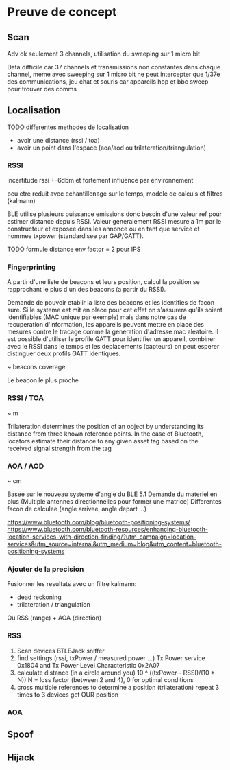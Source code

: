 
# Preuve de concept

## Scan

Adv ok seulement 3 channels, utilisation du sweeping sur 1 micro bit

Data difficile car 37 channels et transmissions non constantes dans chaque channel, meme avec sweeping sur 1 micro bit ne peut intercepter que 1/37e des communications, jeu chat et souris car appareils hop et bbc sweep pour trouver des comms

## Localisation

TODO differentes methodes de localisation
- avoir une distance (rssi / toa)
- avoir un point dans l'espace (aoa/aod ou trilateration/triangulation)

### RSSI

incertitude rssi +-6dbm et fortement influence par environnement

peu etre reduit avec echantillonage sur le temps, modele de calculs et filtres (kalmann)

BLE utilise plusieurs puissance emissions donc besoin d'une valeur ref pour estimer distance depuis RSSI. Valeur generalement RSSI mesure a 1m par le constructeur et exposee dans les annonce ou en tant que service et nommee txpower (standardisee par GAP/GATT).

TODO formule distance
env factor = 2 pour IPS

### Fingerprinting

A partir d'une liste de beacons et leurs position, calcul la position se rapprochant le plus d'un des beacons (a partir du RSSI).

Demande de pouvoir etablir la liste des beacons et les identifies de facon sure. Si le systeme est mit en place pour cet effet on s'assurera qu'ils soient identifiables (MAC unique par exemple) mais dans notre cas de recuperation d'information, les appareils peuvent mettre en place des mesures contre le tracage comme la generation d'adresse mac aleatoire.
Il est possible d'utiliser le profile GATT pour identifier un appareil, combiner avec le RSSI dans le temps et les deplacements (capteurs) on peut esperer distinguer deux profils GATT identiques.

~ beacons coverage

Le beacon le plus proche

### RSSI / TOA

~ m

Trilateration determines the position of an object
by understanding its distance from three known
reference points. In the case of Bluetooth, locators
estimate their distance to any given asset tag based
on the received signal strength from the tag

### AOA / AOD

~ cm

Basee sur le nouveau systeme d'angle du BLE 5.1
Demande du materiel en plus (Multiple antennes directionnelles pour former une matrice)
Differentes facon de calculee (angle arrivee, angle depart ...)

https://www.bluetooth.com/blog/bluetooth-positioning-systems/
https://www.bluetooth.com/bluetooth-resources/enhancing-bluetooth-location-services-with-direction-finding/?utm_campaign=location-services&utm_source=internal&utm_medium=blog&utm_content=bluetooth-positioning-systems


### Ajouter de la precision

Fusionner les resultats avec un filtre kalmann:
- dead reckoning
- trilateration / triangulation

Ou RSS (range) + AOA (direction)

### RSS

1. Scan devices
   BTLEJack sniffer
2. find settings (rssi, txPower / measured power ...)
   Tx Power service 0x1804 and Tx Power Level Characteristic 0x2A07
3. calculate distance (in a circle around you)
   10 ^ ((txPower – RSSI)/(10 * N))
   N = loss factor (between 2 and 4), 0 for optimal conditions
4. cross multiple references to determine a position (trilateration)
   repeat 3 times to 3 devices
   get OUR position

### AOA

## Spoof

## Hijack
